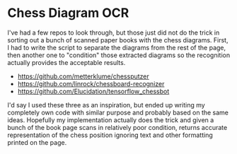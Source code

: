 # Chess Diagram OCR

I've had a few repos to look through, but those just did not do the trick in sorting out
a bunch of scanned paper books with the chess diagrams. First, I had to write the script
to separate the diagrams from the rest of the page, then another one to "condition" those
extracted diagrams so the recognition actually provides the acceptable results.

* https://github.com/metterklume/chessputzer
* https://github.com/linrock/chessboard-recognizer
* https://github.com/Elucidation/tensorflow_chessbot

I'd say I used these three as an inspiration, but ended up writing my completely own code
with similar purpose and probably based on the same ideas. Hopefully my implementation
actually does the trick and given a bunch of the book page scans in relatively poor
condition, returns accurate representation of the chess position ignoring text and other
formatting printed on the page.
